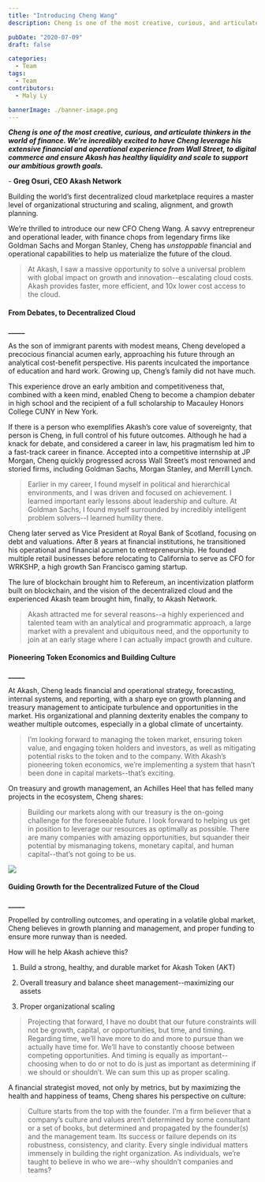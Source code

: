 ```yaml
---
title: "Introducing Cheng Wang"
description: Cheng is one of the most creative, curious, and articulate thinkers in the world of finance. We’re incredibly excited to have Cheng leverage his extensive financial and operational experience from Wall Street, to digital commerce and ensure Akash has healthy liquidity and scale to support our ambitious growth goals. - Greg Osuri, CEO Akash Network

pubDate: "2020-07-09"
draft: false

categories:
  - Team
tags:
  - Team
contributors:
  - Maly Ly

bannerImage: ./banner-image.png
---
```


_**Cheng is one of the most creative, curious, and articulate thinkers in the world of finance. We’re incredibly excited to have Cheng leverage his extensive financial and operational experience from Wall Street, to digital commerce and ensure Akash has healthy liquidity and scale to support our ambitious growth goals.**_

\- **Greg Osuri, CEO Akash Network**

Building the world’s first decentralized cloud marketplace requires a master level of organizational structuring and scaling, alignment, and growth planning.

We’re thrilled to introduce our new CFO Cheng Wang. A savvy entrepreneur and operational leader, with finance chops from legendary firms like Goldman Sachs and Morgan Stanley, Cheng has _unstoppable_ financial and operational capabilities to help us materialize the future of the cloud.

> At Akash, I saw a massive opportunity to solve a universal problem with global impact on growth and innovation--escalating cloud costs. Akash provides faster, more efficient, and 10x lower cost access to the cloud.

#### **From Debates, to Decentralized Cloud**

**\_\_\_\_\_**

As the son of immigrant parents with modest means, Cheng developed a precocious financial acumen early, approaching his future through an analytical cost-benefit perspective. His parents inculcated the importance of education and hard work. Growing up, Cheng’s family did not have much.

This experience drove an early ambition and competitiveness that, combined with a keen mind, enabled Cheng to become a champion debater in high school and the recipient of a full scholarship to Macauley Honors College CUNY in New York.

If there is a person who exemplifies Akash’s core value of sovereignty, that person is Cheng, in full control of his future outcomes. Although he had a knack for debate, and considered a career in law, his pragmatism led him to a fast-track career in finance. Accepted into a competitive internship at JP Morgan, Cheng quickly progressed across Wall Street’s most renowned and storied firms, including Goldman Sachs, Morgan Stanley, and Merrill Lynch.

> Earlier in my career, I found myself in political and hierarchical environments, and I was driven and focused on achievement. I learned important early lessons about leadership and culture. At Goldman Sachs, I found myself surrounded by incredibly intelligent problem solvers--I learned humility there.

Cheng later served as Vice President at Royal Bank of Scotland, focusing on debt and valuations. After 8 years at financial institutions, he transitioned his operational and financial acumen to entrepreneurship. He founded multiple retail businesses before relocating to California to serve as CFO for WRKSHP, a high growth San Francisco gaming startup.

The lure of blockchain brought him to Refereum, an incentivization platform built on blockchain, and the vision of the decentralized cloud and the experienced Akash team brought him, finally, to Akash Network.

> Akash attracted me for several reasons--a highly experienced and talented team with an analytical and programmatic approach, a large market with a prevalent and ubiquitous need, and the opportunity to join at an early stage where I can actually impact growth and culture.

#### **Pioneering Token Economics and Building Culture**

**\_\_\_\_\_**

At Akash, Cheng leads financial and operational strategy, forecasting, internal systems, and reporting, with a sharp eye on growth planning and treasury management to anticipate turbulence and opportunities in the market. His organizational and planning dexterity enables the company to weather multiple outcomes, especially in a global climate of uncertainty.

> I’m looking forward to managing the token market, ensuring token value, and engaging token holders and investors, as well as mitigating potential risks to the token and to the company. With Akash’s pioneering token economics, we’re implementing a system that hasn’t been done in capital markets--that’s exciting.

On treasury and growth management, an Achilles Heel that has felled many projects in the ecosystem, Cheng shares:

> Building our markets along with our treasury is the on-going challenge for the foreseeable future. I look forward to helping us get in position to leverage our resources as optimally as possible. There are many companies with amazing opportunities, but squander their potential by mismanaging tokens, monetary capital, and human capital--that’s not going to be us.

![](https://www.datocms-assets.com/45776/1620922423-cheng-pic.jpg)

#### **Guiding Growth for the Decentralized Future of the Cloud**

**\_\_\_\_\_**

Propelled by controlling outcomes, and operating in a volatile global market, Cheng believes in growth planning and management, and proper funding to ensure more runway than is needed.

How will he help Akash achieve this?

1. Build a strong, healthy, and durable market for Akash Token (AKT)

2. Overall treasury and balance sheet management--maximizing our assets

3. Proper organizational scaling

> Projecting that forward, I have no doubt that our future constraints will not be growth, capital, or opportunities, but time, and timing. Regarding time, we’ll have more to do and more to pursue than we actually have time for. We’ll have to constantly choose between competing opportunities. And timing is equally as important--choosing when to do or not to do is just as important as determining if we should or shouldn’t. We can sum this up as proper scaling.

A financial strategist moved, not only by metrics, but by maximizing the health and happiness of teams, Cheng shares his perspective on culture:

> Culture starts from the top with the founder. I’m a firm believer that a company’s culture and values aren’t determined by some consultant or a set of books, but determined and propagated by the founder(s) and the management team. Its success or failure depends on its robustness, consistency, and clarity. Every single individual matters immensely in building the right organization. As individuals, we’re taught to believe in who we are--why shouldn’t companies and teams?
